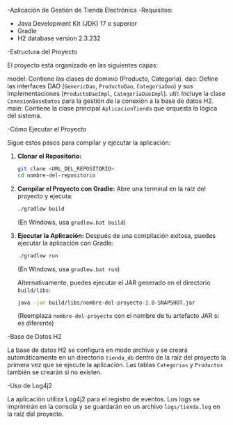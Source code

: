 -Aplicación de Gestión de Tienda Electrónica
-Requisitos:

* Java Development Kit (JDK) 17 o superior
* Gradle
* H2 database version 2.3.232

-Estructura del Proyecto

El proyecto está organizado en las siguientes capas:

model: Contiene las clases de dominio (Producto, Categoria).
dao: Define las interfaces DAO (`GenericDao`, `ProductoDao`, `CategoriaDao`) y sus implementaciones (`ProductoDaoImpl`, `CategoriaDaoImpl`).
util: Incluye la clase `ConexionBaseDatos` para la gestión de la conexión a la base de datos H2.
main: Contiene la clase principal `AplicacionTienda` que orquesta la lógica del sistema.

-Cómo Ejecutar el Proyecto

Sigue estos pasos para compilar y ejecutar la aplicación:

1.  **Clonar el Repositorio:**
    ```bash
    git clone <URL_DEL_REPOSITORIO>
    cd nombre-del-repositorio
    ```

2.  **Compilar el Proyecto con Gradle:**
    Abre una terminal en la raíz del proyecto y ejecuta:
    ```bash
    ./gradlew build
    ```
    (En Windows, usa `gradlew.bat build`)

3.  **Ejecutar la Aplicación:**
    Después de una compilación exitosa, puedes ejecutar la aplicación con Gradle:
    ```bash
    ./gradlew run
    ```
    (En Windows, usa `gradlew.bat run`)

    Alternativamente, puedes ejecutar el JAR generado en el directorio `build/libs`:
    ```bash
    java -jar build/libs/nombre-del-proyecto-1.0-SNAPSHOT.jar
    ```
    (Reemplaza `nombre-del-proyecto` con el nombre de tu artefacto JAR si es diferente)

-Base de Datos H2

La base de datos H2 se configura en modo archivo y se creará automáticamente en un directorio `tienda_db` dentro de la raíz del proyecto la primera vez que se ejecute la aplicación. Las tablas `Categorias` y `Productos` también se crearán si no existen.

-Uso de Log4j2

La aplicación utiliza Log4j2 para el registro de eventos. Los logs se imprimirán en la consola y se guardarán en un archivo `logs/tienda.log` en la raíz del proyecto.
